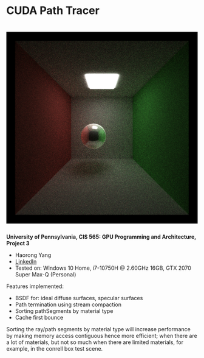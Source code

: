 CUDA Path Tracer
================

# ![cornell](img/mid_project_cornell.png)

**University of Pennsylvania, CIS 565: GPU Programming and Architecture, Project 3**
* Haorong Yang
* [LinkedIn](https://www.linkedin.com/in/haorong-henry-yang/)
* Tested on: Windows 10 Home, i7-10750H @ 2.60GHz 16GB, GTX 2070 Super Max-Q (Personal)

Features implemented:
* BSDF for: ideal diffuse surfaces, specular surfaces
* Path termination using stream compaction
* Sorting pathSegments by material type
* Cache first bounce

Sorting the ray/path segments by material type will increase performance by making memory access contiguous hence more efficient; when there are a lot of materials, but not so much when there are limited materials, for example, in the conrell box test scene.

